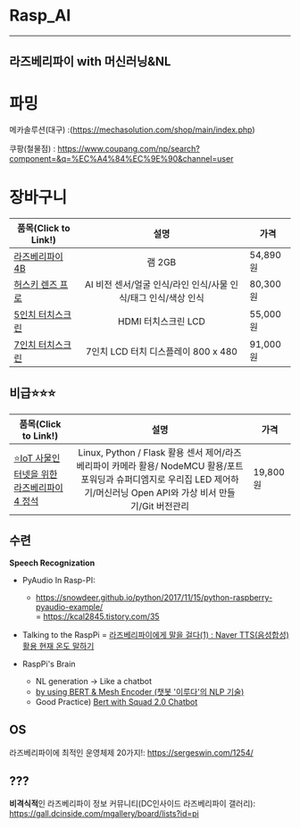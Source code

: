 # Rasp_AI

---
라즈베리파이 with 머신러닝&NL 
---

# 파밍

메카솔루션(대구) :(https://mechasolution.com/shop/main/index.php)

쿠팡(철물점) : https://www.coupang.com/np/search?component=&q=%EC%A4%84%EC%9E%90&channel=user

# 장바구니

<!--
|제목|내용|설명|
|---|---|---|
|테스트1|*강조1*|테스트3|
|테스트1|**강조2**|테스트3|
|테스트1|<span style="color:red">강조3</span>|테스트3|
-->



|품목(Click to Link!)|설명|가격|
|---|:---:|---|
|[라즈베리파이4B](https://mechasolution.com/shop/goods/goods_view.php?goodsno=584379&category=145009)|램 2GB|54,890원|
|[허스키 렌즈 프로](http://mechasolution.com/shop/goods/goods_view.php?goodsno=588672&category=145009)|AI 비전 센서/얼굴 인식/라인 인식/사물 인식/태그 인식/색상 인식|80,300원|
|[5인치 터치스크린](http://mechasolution.com/shop/goods/goods_view.php?goodsno=541410&rid=f59e6c3e-be40-4f89-bd56-511ccfae63be)|HDMI 터치스크린 LCD|55,000원|
|[7인치 터치스크린](https://mechasolution.com/shop/goods/goods_view.php?goodsno=586901&category=145009)|7인치 LCD 터치 디스플레이 800 x 480|91,000원|


## 비급⭐⭐⭐
|품목(Click to Link!)|설명|가격|
|---|:---:|---|
[⭐IoT 사물인터넷을 위한 라즈베리파이 4 정석](http://www.kyobobook.co.kr/product/detailViewKor.laf?ejkGb=KOR&mallGb=KOR&barcode=9791185553573&orderClick=LAG&Kc=)|Linux, Python / Flask 활용 센서 제어/라즈베리파이 카메라 활용/ NodeMCU 활용/포트포워딩과 슈퍼디엠지로 우리집 LED 제어하기/머신러닝 Open API와 가상 비서 만들기/Git 버전관리|19,800원|


## 수련



**Speech Recognization**
- PyAudio In Rasp-PI: 
  - https://snowdeer.github.io/python/2017/11/15/python-raspberry-pyaudio-example/  
  = https://kcal2845.tistory.com/35   

- Talking to the RaspPi
  = [라즈베리파이에게 말을 걸다(1) : Naver TTS(음성합성) 활용 현재 온도 말하기](https://m.blog.naver.com/PostView.nhn?blogId=cosmosjs&logNo=220979297204&proxyReferer=https:%2F%2Fwww.google.com%2F)  

- RaspPi's Brain
  - NL generation -> Like a chatbot  
  - [by using BERT & Mesh Encoder (챗봇 '이루다'의 NLP 기술)](https://namu.wiki/w/%EC%9D%B4%EB%A3%A8%EB%8B%A4(%EC%9D%B8%EA%B3%B5%EC%A7%80%EB%8A%A5)#s-4)    
  - Good Practice) [Bert with Squad 2.0 Chatbot](https://www.youtube.com/watch?v=Czb48HL6yhM)   
  
  



## OS

라즈베리파이에 최적인 운영체제 20가지!: https://sergeswin.com/1254/


## ???

**비격식적**인 라즈베리파이 정보 커뮤니티(DC인사이드 라즈베리파이 갤러리): https://gall.dcinside.com/mgallery/board/lists?id=pi
